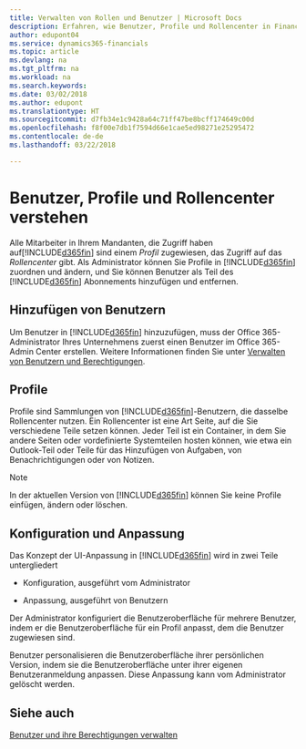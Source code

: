 ```yaml
---
title: Verwalten von Rollen und Benutzer | Microsoft Docs
description: Erfahren, wie Benutzer, Profile und Rollencenter in Finance and Operations, Business edition verwaltet werden.
author: edupont04
ms.service: dynamics365-financials
ms.topic: article
ms.devlang: na
ms.tgt_pltfrm: na
ms.workload: na
ms.search.keywords: 
ms.date: 03/02/2018
ms.author: edupont
ms.translationtype: HT
ms.sourcegitcommit: d7fb34e1c9428a64c71ff47be8bcff174649c00d
ms.openlocfilehash: f8f00e7db1f7594d66e1cae5ed98271e25295472
ms.contentlocale: de-de
ms.lasthandoff: 03/22/2018

---
```

# <a name="understanding-users-profiles-and-role-centers"></a>Benutzer, Profile und Rollencenter verstehen
Alle Mitarbeiter in Ihrem Mandanten, die Zugriff haben auf[!INCLUDE[d365fin](includes/d365fin_md.md)] sind einem *Profil* zugewiesen, das Zugriff  auf das *Rollencenter* gibt. Als Administrator können Sie Profile in [!INCLUDE[d365fin](includes/d365fin_md.md)] zuordnen und ändern, und Sie können Benutzer als Teil des [!INCLUDE[d365fin](includes/d365fin_md.md)] Abonnements hinzufügen und  entfernen.  

## <a name="adding-users"></a>Hinzufügen von Benutzern
Um Benutzer in [!INCLUDE[d365fin](includes/d365fin_md.md)] hinzuzufügen, muss der Office 365-Administrator Ihres Unternehmens zuerst einen Benutzer im Office 365-Admin Center erstellen. Weitere Informationen finden Sie unter [Verwalten von Benutzern und Berechtigungen](ui-how-users-permissions.md).  

## <a name="profiles"></a>Profile
Profile sind Sammlungen von [!INCLUDE[d365fin](includes/d365fin_md.md)]-Benutzern, die dasselbe Rollencenter nutzen. Ein Rollencenter ist eine Art Seite, auf die Sie verschiedene Teile setzen können. Jeder Teil ist ein Container, in dem Sie andere Seiten oder vordefinierte Systemteilen hosten können, wie etwa ein Outlook-Teil oder Teile für das Hinzufügen von Aufgaben, von Benachrichtigungen oder von Notizen.  

> [!NOTE]  
>  In der aktuellen Version von [!INCLUDE[d365fin](includes/d365fin_md.md)] können Sie keine Profile einfügen, ändern oder löschen.  

## <a name="configuration-and-personalization"></a>Konfiguration und Anpassung
Das Konzept der UI-Anpassung in [!INCLUDE[d365fin](includes/d365fin_md.md)] wird in zwei Teile untergliedert  

-   Konfiguration, ausgeführt vom Administrator  

-   Anpassung, ausgeführt von Benutzern  

Der Administrator konfiguriert die Benutzeroberfläche für mehrere Benutzer, indem er die Benutzeroberfläche für ein Profil anpasst, dem die Benutzer zugewiesen sind.  

Benutzer personalisieren die Benutzeroberfläche ihrer persönlichen Version, indem sie die Benutzeroberfläche unter ihrer eigenen Benutzeranmeldung anpassen. Diese Anpassung kann vom Administrator gelöscht werden.  

## <a name="see-also"></a>Siehe auch  
[Benutzer und ihre Berechtigungen verwalten](ui-how-users-permissions.md)  
<!-- [Customize the User Interface](../customize-the-user-interface.md)   
 [Security Overview](../Security%20Overview.md)-->

